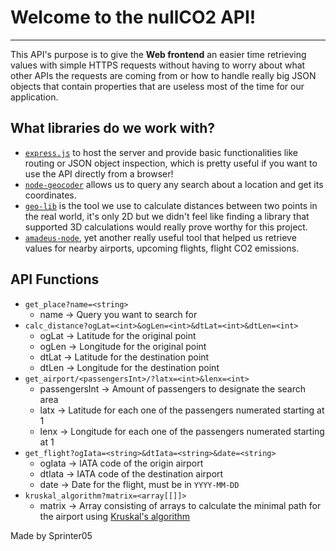 # Welcome to the nullCO2 API!
---
This API's purpose is to give the **Web frontend** an easier time retrieving values with simple HTTPS requests without having to worry about what other APIs the requests are coming from or how to handle really big JSON objects that contain properties that are useless most of the time for our application.
## What libraries do we work with?
- [`express.js`](https://github.com/expressjs/express) to host the server and provide basic functionalities like routing or JSON object inspection, which is pretty useful if you want to use the API directly from a browser!
- [`node-geocoder`](https://github.com/nchaulet/node-geocoder) allows us to query any search about a location and get its coordinates.
- [`geo-lib`](https://github.com/manuelbieh/geolib) is the tool we use to calculate distances between two points in the real world, it's only 2D but we didn't feel like finding a library that supported 3D calculations would really prove worthy for this project.
- [`amadeus-node`](https://github.com/amadeus4dev/amadeus-node), yet another really useful tool that helped us retrieve values for nearby airports, upcoming flights, flight CO2 emissions.
## API Functions
- `get_place?name=<string>`
    - name -> Query you want to search for
- `calc_distance?ogLat=<int>&ogLen=<int>&dtLat=<int>&dtLen=<int>`
    - ogLat -> Latitude for the original point
    - ogLen -> Longitude for the original point
    - dtLat -> Latitude for the destination point
    - dtLen -> Longitude for the destination point
- `get_airport/<passengersInt>/?latx=<int>&lenx=<int>`
    - passengersInt -> Amount of passengers to designate the search area
    - latx -> Latitude for each one of the passengers numerated starting at 1
    - lenx -> Longitude for each one of the passengers numerated starting at 1
- `get_flight?ogIata=<string>&dtIata=<string>&date=<string>`
    - ogIata -> IATA code of the origin airport
    - dtIata -> IATA code of the destination airport
    - date -> Date for the flight, must be in `YYYY-MM-DD`
- `kruskal_algorithm?matrix=<array[[]]>`
    - matrix -> Array consisting of arrays to calculate the minimal path for the airport using [Kruskal's algorithm](https://en.wikipedia.org/wiki/Kruskal%27s_algorithm)

Made by Sprinter05
